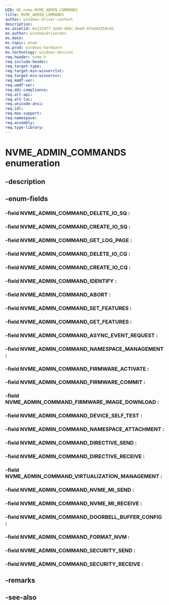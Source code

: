 ```yaml
---
UID: NE.nvme.NVME_ADMIN_COMMANDS
title: NVME_ADMIN_COMMANDS
author: windows-driver-content
description: 
ms.assetid: 6e222dff-3e0d-466c-8ee0-4fedd425dcdd
ms.author: windowsdriverdev
ms.date: 
ms.topic: enum
ms.prod: windows-hardware
ms.technology: windows-devices
req.header: nvme.h
req.include-header:
req.target-type:
req.target-min-winverclnt:
req.target-min-winversvr:
req.kmdf-ver:
req.umdf-ver:
req.ddi-compliance:
req.alt-api:
req.alt-loc:
req.unicode-ansi:
req.idl:
req.max-support:
req.namespace:
req.assembly:
req.type-library:
---
```


# NVME_ADMIN_COMMANDS enumeration

## -description



## -enum-fields

### -field NVME_ADMIN_COMMAND_DELETE_IO_SQ : 
### -field NVME_ADMIN_COMMAND_CREATE_IO_SQ : 
### -field NVME_ADMIN_COMMAND_GET_LOG_PAGE : 
### -field NVME_ADMIN_COMMAND_DELETE_IO_CQ : 
### -field NVME_ADMIN_COMMAND_CREATE_IO_CQ : 
### -field NVME_ADMIN_COMMAND_IDENTIFY : 
### -field NVME_ADMIN_COMMAND_ABORT : 
### -field NVME_ADMIN_COMMAND_SET_FEATURES : 
### -field NVME_ADMIN_COMMAND_GET_FEATURES : 
### -field NVME_ADMIN_COMMAND_ASYNC_EVENT_REQUEST : 
### -field NVME_ADMIN_COMMAND_NAMESPACE_MANAGEMENT : 
### -field NVME_ADMIN_COMMAND_FIRMWARE_ACTIVATE : 
### -field NVME_ADMIN_COMMAND_FIRMWARE_COMMIT : 
### -field NVME_ADMIN_COMMAND_FIRMWARE_IMAGE_DOWNLOAD : 
### -field NVME_ADMIN_COMMAND_DEVICE_SELF_TEST : 
### -field NVME_ADMIN_COMMAND_NAMESPACE_ATTACHMENT : 
### -field NVME_ADMIN_COMMAND_DIRECTIVE_SEND : 
### -field NVME_ADMIN_COMMAND_DIRECTIVE_RECEIVE : 
### -field NVME_ADMIN_COMMAND_VIRTUALIZATION_MANAGEMENT : 
### -field NVME_ADMIN_COMMAND_NVME_MI_SEND : 
### -field NVME_ADMIN_COMMAND_NVME_MI_RECEIVE : 
### -field NVME_ADMIN_COMMAND_DOORBELL_BUFFER_CONFIG : 
### -field NVME_ADMIN_COMMAND_FORMAT_NVM : 
### -field NVME_ADMIN_COMMAND_SECURITY_SEND : 
### -field NVME_ADMIN_COMMAND_SECURITY_RECEIVE : 

## -remarks

## -see-also